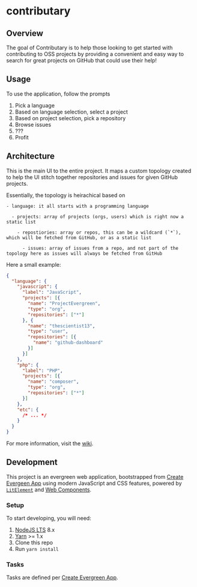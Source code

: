 # contributary

## Overview
The goal of Contributary is to help those looking to get started with contributing to OSS projects by providing a convenient and easy way to search for great projects on GitHub that could use their help!

## Usage
To use the application, follow the prompts
1. Pick a language
1. Based on language selection, select a project
1. Based on project selection, pick a repository
1. Browse issues
1. ???
1. Profit

## Architecture
This is the main UI to the entire project.  It maps a custom topology created to help the UI stitch together repositories and issues for given GitHub projects.

Essentially, the topology is heirachical based on
```shell
- language: it all starts with a programming language

  - projects: array of projects (orgs, users) which is right now a static list

    - repostiories: array or repos, this can be a wildcard (`*`), which will be fetched from GitHub, or as a static list
      
      - issues: array of issues from a repo, and not part of the topology here as issues will always be fetched from GitHub
```

Here a small example:
```json
{
  "language": {
    "javascript": {
      "label": "JavaScript",
      "projects": [{
        "name": "ProjectEvergreen",
        "type": "org",
        "repositories": ["*"]
      }, {
        "name": "thescientist13",
        "type": "user",
        "repositories": [{
          "name": "github-dashboard"
        }]
      }]
    },
    "php": {
      "label": "PHP",
      "projects": [{
        "name": "composer",
        "type": "org",
        "repositories": ["*"]
      }]
    },
    "etc": {
      /* ... */
    }
  }
}
```

For more information, visit the [wiki](TODO).

## Development
This project is an evergreen web application, bootstrapped from [Create Evergeen App](https://github.com/ProjectEvergreen/create-evergreen-app) using modern JavaScript and CSS features, powered by [`LitElement`](https://github.com/Polymer/lit-element) and [Web Components](https://www.webcomponents.org/).  


### Setup
To start developing, you will need:
1. [NodeJS LTS](https://nodejs.org) 8.x
1. [Yarn](https://yarnpkg.com/) >= 1.x
1. Clone this repo
1. Run `yarn install`

### Tasks
Tasks are defined per [Create Evergreen App](https://github.com/ProjectEvergreen/create-evergreen-app#development).